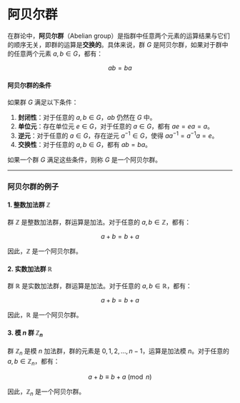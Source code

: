 # 阿贝尔群



在群论中，**阿贝尔群**（Abelian group）是指群中任意两个元素的运算结果与它们的顺序无关，即群的运算是**交换的**。具体来说，群 $G$ 是阿贝尔群，如果对于群中的任意两个元素 $a, b \in G$，都有：

$$ ab = ba $$

#### 阿贝尔群的条件

如果群 $G$ 满足以下条件：

1. **封闭性**：对于任意的 $a, b \in G$，$ab$ 仍然在 $G$ 中。
2. **单位元**：存在单位元 $e \in G$，对于任意的 $a \in G$，都有 $ae = ea = a$。
3. **逆元**：对于任意的 $a \in G$，存在逆元 $a^{-1} \in G$，使得 $aa^{-1} = a^{-1}a = e$。
4. **交换性**：对于任意的 $a, b \in G$，都有 $ab = ba$。

如果一个群 $G$ 满足这些条件，则称 $G$ 是一个阿贝尔群。

---

### 阿贝尔群的例子

#### 1. 整数加法群 $\mathbb{Z}$

群 $\mathbb{Z}$ 是整数加法群，群运算是加法。对于任意的 $a, b \in \mathbb{Z}$，都有：

$$ a + b = b + a $$

因此，$\mathbb{Z}$ 是一个阿贝尔群。

#### 2. 实数加法群 $\mathbb{R}$

群 $\mathbb{R}$ 是实数加法群，群运算是加法。对于任意的 $a, b \in \mathbb{R}$，都有：

$$ a + b = b + a $$

因此，$\mathbb{R}$ 是一个阿贝尔群。

#### 3. 模 $n$ 群 $\mathbb{Z}_n$

群 $\mathbb{Z}_n$ 是模 $n$ 加法群，群的元素是 $0, 1, 2, \dots, n-1$，运算是加法模 $n$。对于任意的 $a, b \in \mathbb{Z}_n$，都有：

$$ a + b \equiv b + a \pmod{n} $$

因此，$\mathbb{Z}_n$ 是一个阿贝尔群。
